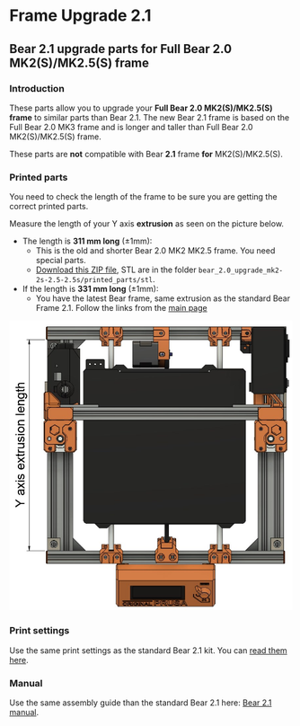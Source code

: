 # Frame Upgrade 2.1

## Bear 2.1 upgrade parts for Full Bear 2.0 MK2(S)/MK2.5(S) frame


### Introduction

These parts allow you to upgrade your __Full Bear 2.0 MK2(S)/MK2.5(S) frame__ to similar parts than Bear 2.1. The new Bear 2.1 frame is based on the Full Bear 2.0 MK3 frame and is longer and taller than Full Bear 2.0 MK2(S)/MK2.5(S) frame.

These parts are __not__ compatible with Bear __2.1__ frame __for__ MK2(S)/MK2.5(S).



### Printed parts

You need to check the length of the frame to be sure you are getting the correct printed parts.

Measure the length of your Y axis __extrusion__ as seen on the picture below.
  * The length is __311 mm long__ (±1mm):
    * This is the old and shorter Bear 2.0 MK2 MK2.5 frame. You need special parts.
    * [Download this ZIP file](../../releases/latest/download/bear21_optional_parts.zip), STL are in the folder `bear_2.0_upgrade_mk2-2s-2.5-2.5s/printed_parts/stl`.
  * If the length is __331 mm long__ (±1mm):
    * You have the latest Bear frame, same extrusion as the standard Bear Frame 2.1. Follow the links from the [main page](../../README.md)

![Bear version frame size](img/bear_version_size_faq.jpg)



### Print settings

Use the same print settings as the standard Bear 2.1 kit. You can [read them here](manual/print_settings.md).


### Manual

Use the same assembly guide than the standard Bear 2.1 here: [Bear 2.1 manual](https://guides.bear-lab.com/c/Frame).
